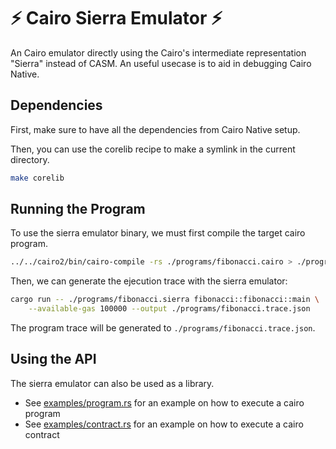 # ⚡ Cairo Sierra Emulator ⚡

An Cairo emulator directly using the Cairo's intermediate representation "Sierra" instead of CASM. An useful usecase is to aid in debugging Cairo Native.

## Dependencies

First, make sure to have all the dependencies from Cairo Native setup.

Then, you can use the corelib recipe to make a symlink in the current directory.
```bash
make corelib
```

## Running the Program

To use the sierra emulator binary, we must first compile the target cairo program.

```bash
../../cairo2/bin/cairo-compile -rs ./programs/fibonacci.cairo > ./programs/fibonacci.sierra
```

Then, we can generate the ejecution trace with the sierra emulator:

```bash
cargo run -- ./programs/fibonacci.sierra fibonacci::fibonacci::main \
    --available-gas 100000 --output ./programs/fibonacci.trace.json
```

The program trace will be generated to `./programs/fibonacci.trace.json`.

## Using the API

The sierra emulator can also be used as a library.

- See [examples/program.rs](examples/program.rs) for an example on how to execute a cairo program
- See [examples/contract.rs](examples/contract.rs) for an example on how to execute a cairo contract
